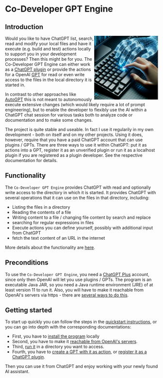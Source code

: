 # Co-Developer GPT Engine

## Introduction

<div style="float: right;">
    <img src="images/dalle/joinedkeyboard1.png" alt="Joined Keyboard Image" style="width: 15em; height: auto;" />
</div>

Would you like to have ChatGPT list, search, read and modify your local files and have it execute (e.g. build and test)
actions locally to support you in your development processes? Then this might be for you. The Co-Developer GPT 
Engine can either work as a [ChatGPT plugin](https://openai.com/blog/chatgpt-plugins) or provide the actions for a
OpenAI
[GPT](https://openai.com/blog/introducing-gpts) for read or even write access to the files in the local directory it is
started in.

In contrast to other approaches like [AutoGPT](https://github.com/Significant-Gravitas/AutoGPT) this is not meant to
autonomously execute extensive changes (which would likely require a lot of prompt engineering), but to enable the
developer to flexibly use the AI within a ChatGPT chat session for various tasks both to analyze code or documentation
and to make some changes.

The project is quite stable and useable. In fact I use it regularily in my own development - both on itself and on
my other projects. Using it does, however, require that you have a paid ChatGPT account that can use plugins / GPTs.
There are three ways to use it within ChatGPT: put it as actions into a GPT, register it as an unverified plugin or run
it as a localhost plugin if you are registered as a plugin developer.
See the respective documentation for details.

## Functionality

The `Co-Developer GPT Engine` provides ChatGPT with read and optionally write access to the directory in which it
is started. It provides ChatGPT with several operations that it can use on the files in that directory, including:

- Listing the files in a directory
- Reading the contents of a file
- Writing content to a file / changing file content by search and replace
- searching for regular expressions in files
- Execute actions you can define yourself, possibly with additional input from ChatGPT
- fetch the text content of an URL in the internet

More details about the functionality are [here](functionality.md).

## Preconditions

To use the `Co-Developer GPT Engine`, you need a [ChatGPT Plus](https://openai.com/blog/chatgpt-plus) account,
since only then OpenAI will let you use plugins / GPTs.
The program is an executable Java JAR, so you need a Java runtime environment (JRE) of at least version 11 to run it.
Also, you will have to make it reachable from OpenAI's servers via https -
there are [several ways to do this](https.md).

## Getting started

To start up quickly you can follow the steps in the [quickstart instructions](quickstart.md), or you can go into
depth with the corresponding documentations:

- First, you have to [install the program](install.md) locally
- Second, you have to make it [reachable from OpenAI's servers](https.md).
- Third, [run it](commandline.md) in a directory you want to access.
- Fourth, you have to [create a GPT with it as action](gpt.md), or [register it as a ChatGPT plugin](plugin.md).

Then you can use it from ChatGPT and enjoy working with your newly found AI assistant.
